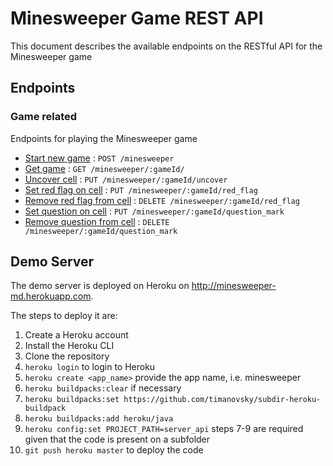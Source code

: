 # Minesweeper Game REST API

This document describes the available endpoints on the RESTful API for the Minesweeper game

## Endpoints


### Game related

Endpoints for playing the Minesweeper game

* [Start new game](docs/new_game.md) : `POST /minesweeper`
* [Get game](docs/get_game.md) : `GET /minesweeper/:gameId/`
* [Uncover cell](docs/uncover.md) : `PUT /minesweeper/:gameId/uncover`
* [Set red flag on cell](docs/red_flag.md) : `PUT /minesweeper/:gameId/red_flag`
* [Remove red flag from cell](docs/red_flag.md) : `DELETE /minesweeper/:gameId/red_flag`
* [Set question on cell](docs/question_mark.md) : `PUT /minesweeper/:gameId/question_mark`
* [Remove question from cell](docs/question_mark.md) : `DELETE /minesweeper/:gameId/question_mark`

## Demo Server

The demo server is deployed on Heroku on http://minesweeper-md.herokuapp.com. 

The steps to deploy it are:

1. Create a Heroku account
2. Install the Heroku CLI
3. Clone the repository
4. `heroku login` to login to Heroku
5. `heroku create <app_name>` provide the app name, i.e. minesweeper
6. `heroku buildpacks:clear` if necessary
7. `heroku buildpacks:set https://github.com/timanovsky/subdir-heroku-buildpack`
8. `heroku buildpacks:add heroku/java`
9. `heroku config:set PROJECT_PATH=server_api` steps 7-9 are required given that the code is present on a subfolder
10. `git push heroku master` to deploy the code
